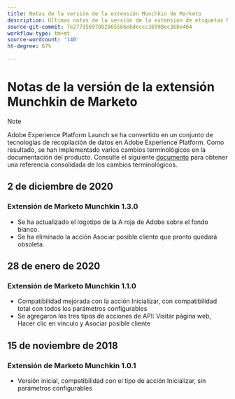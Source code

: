 ```yaml
---
title: Notas de la versión de la extensión Munchkin de Marketo
description: Últimas notas de la versión de la extensión de etiquetas Marketo Munchkin en Adobe Experience Platform.
source-git-commit: 7e27735697882065566ebdeccc36998ec368e404
workflow-type: tm+mt
source-wordcount: '140'
ht-degree: 67%

---
```


# Notas de la versión de la extensión Munchkin de Marketo

>[!NOTE]
>
>Adobe Experience Platform Launch se ha convertido en un conjunto de tecnologías de recopilación de datos en Adobe Experience Platform. Como resultado, se han implementado varios cambios terminológicos en la documentación del producto. Consulte el siguiente [documento](../../../term-updates.md) para obtener una referencia consolidada de los cambios terminológicos.

## 2 de diciembre de 2020

### Extensión de Marketo Munchkin 1.3.0

* Se ha actualizado el logotipo de la A roja de Adobe sobre el fondo blanco.
* Se ha eliminado la acción Asociar posible cliente que pronto quedará obsoleta.

## 28 de enero de 2020

### Extensión de Marketo Munchkin 1.1.0

* Compatibilidad mejorada con la acción Inicializar, con compatibilidad total con todos los parámetros configurables
* Se agregaron los tres tipos de acciones de API: Visitar página web, Hacer clic en vínculo y Asociar posible cliente

## 15 de noviembre de 2018

### Extensión de Marketo Munchkin 1.0.1

* Versión inicial, compatibilidad con el tipo de acción Inicializar, sin parámetros configurables
